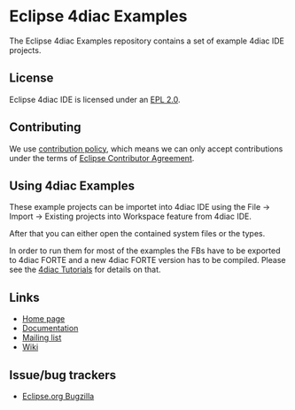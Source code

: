 # Eclipse 4diac Examples
The Eclipse 4diac Examples repository contains a set of example 4diac IDE projects. 

## License

Eclipse 4diac IDE is licensed under an [EPL 2.0](LICENSE.md).

## Contributing

We use [contribution policy](CONTRIBUTING.md), which means we can only accept contributions under
the terms of [Eclipse Contributor Agreement](http://www.eclipse.org/legal/ECA.php).


## Using 4diac Examples

These example projects can be importet into 4diac IDE using the File -> Import -> Existing projects into Workspace feature from 4diac IDE. 

After that you can either open the contained system files or the types.

In order to run them for most of the examples the FBs have to be exported to 4diac FORTE and a new 4diac FORTE version has to be compiled. Please see the [4diac Tutorials](https://www.eclipse.org/4diac/en_help.php?helppage=html/4diacIDE/overview.html) for details on that.


## Links

* [Home page](https://www.eclipse.org/4diac)
* [Documentation](https://www.eclipse.org/4diac/en_help.php) 
* [Mailing list](https://dev.eclipse.org/mailman/listinfo/4diac-dev)
* [Wiki](https://wiki.eclipse.org/Eclipse_4diac_Wiki)

## Issue/bug trackers

* [Eclipse.org Bugzilla](https://bugs.eclipse.org/bugs/buglist.cgi?product=4diac)


